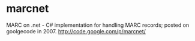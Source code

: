 marcnet
=======

MARC on .net -  C# implementation for handling MARC records; posted on goolgecode in 2007. http://code.google.com/p/marcnet/
